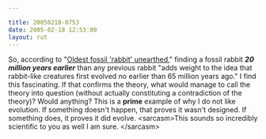 ```yaml
---

title: 20050218-0753
date: 2005-02-18 12:53:00
layout: rut
---
```


So, according to "<a href="http://news.bbc.co.uk/2/hi/science/nature/4274129.stm">Oldest
fossil 'rabbit' unearthed</a>," finding a fossil rabbit
<strong><em>20 million years earlier</em></strong> than any
previous rabbit "adds weight to the idea that rabbit-like creatures
first evolved no earlier than 65 million years ago."  I find
this fascinating.  If that confirms the theory, what would manage
to call the theory into question (without actually constituting
a contradiction of the theory)?  Would anything?  This is a
<strong>prime</strong> example of why I do not like evolution.
If something doesn't happen, that proves it wasn't designed.
If something does, it proves it did evolve.  &lt;sarcasm&gt;This
sounds so incredibly scientific to you as well I am sure.
&lt;/sarcasm&gt;

